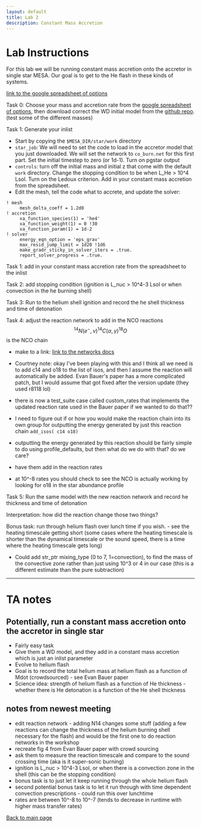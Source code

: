 ```yaml
---
layout: default
title: Lab 2
description: Constant Mass Accretion
---
```



# Lab Instructions

For this lab we will be running constant mass accretion onto the accretor in single star MESA. Our goal is to get to the He flash in these kinds of systems.

[link to the google spreadsheet of options](https://docs.google.com/spreadsheets/d/1__UPg_5JfiBkJpZTleyaSwW_faxHzmo_X7Us2RTfLOM/edit#gid=1651867869)

Task 0: Choose your mass and accretion rate from the [google spreadsheet of options](https://docs.google.com/spreadsheets/d/1__UPg_5JfiBkJpZTleyaSwW_faxHzmo_X7Us2RTfLOM/edit#gid=1651867869), then download correct the WD initial model from the [github repo](https://github.com/courtcraw/mesadu_wdbinaries). (test some of the different masses)

Task 1: Generate your inlist
* Start by copying the <code>$MESA_DIR/star/work</code> directory
* <code>star_job</code>: We will need to set the code to load in the accretor model that you just downloaded. We will set the network to <code>co_burn.net</code> for this first part. Set the initial timestep to zero (or 1d-1). Turn on pgstar output
* <code>controls</code>: turn off the initial mass and initial z that come with the default <code>work</code> directory. Change the stopping condition to be when L_He > 10^4 Lsol. Turn on the Ledoux criterion. Add in your constant mass accretion from the spreadsheet.
* Edit the mesh, tell the code what to accrete, and update the solver:
```
! mesh
     mesh_delta_coeff = 1.2d0
! accretion
     xa_function_species(1) = 'he4'
     xa_function_weight(1) = 0 !30
     xa_function_param(1) = 1d-2
! solver
     energy_eqn_option = 'eps_grav'
     max_resid_jump_limit = 1d20 !1d6
     make_gradr_sticky_in_solver_iters = .true.
     report_solver_progress = .true.
```

Task 1: add in your constant mass accretion rate from the spreadsheet to the inlist

Task 2: add stopping condition (ignition is L_nuc > 10^4-3 Lsol or when convection in the he burning shell)

Task 3: Run to the helium shell ignition and record the he shell thickness and time of detonation

Task 4: adjust the reaction network to add in the NCO reactions
$$^{14}N(e^-,\nu)^{14}C(\alpha,\gamma)^{18}O$$ is the NCO chain
* make to a link: <a href="https://docs.mesastar.org/en/latest/net/nets.html">link to the networks docs</a>

* Courtney note: okay I've been playing with this and I think all we need is to add c14 and o18 to the list of isos, and then I assume the reaction will automatically be added. Evan Bauer's paper has a more complicated patch, but I would assume that got fixed after the version update (they used r8118 lol)
* there is now a test_suite case called custom_rates that implements the updated reaction rate used in the Bauer paper if we wanted to do that?? 
* I need to figure out if or how you would make the reaction chain into its own group for outputting the energy generated by just this reaction chain
<code>add_isos(
c14
o18)</code>

* outputting the energy generated by this reaction should be fairly simple to do using profile_defaults, but then what do we do with that? do we care?
* have them add in the reaction rates
* at 10^-8 rates you should check to see the NCO is actually working by looking for o18 in the star abundance profile


Task 5: Run the same model with the new reaction network and record he thickness and time of detonation

Interpretation: how did the reaction change those two things?

Bonus task: run through helium flash over lunch time if you wish. - see the heating timescale getting short (some cases where the heating timescale is shorter than the dynamical timescale or the sound speed, there is a time where the heating timescale gets long)

* Could add str_ptr mixing_type (0 to 7, 1=convection), to find the mass of the convective zone rather than just using 10^3 or 4 in our case (this is a different estimate than the pure subtraction)





* * *

# TA notes

## Potentially, run a constant mass accretion onto the accretor in single star
* Fairly easy task 
* Give them a WD model, and they add in a constant mass accretion which is just an inlist parameter
* Evolve to helium flash
* Goal is to record the total helium mass at helium flash as a function of Mdot (crowdsourced) - see Evan Bauer paper
* Science idea: strength of helium flash as a function of He thickness - whether there is He detonation is a function of the He shell thickness


## notes from newest meeting
* edit reaction network - adding N14 changes some stuff (adding a few reactions can change the thickness of the helium burning shell necessary for the flash) and would be the first one to do reaction networks in the workshop
* recreate fig 4 from Evan Bauer paper with crowd sourcing
* ask them to measure the reaction timescale and compare to the sound crossing time (aka is it super-sonic burning)
* ignition is L_nuc > 10^4-3 Lsol, or when there is a convection zone in the shell (this can be the stopping condition)
* bonus task is to just let it keep running through the whole helium flash
* second potential bonus task is to let it run through with time dependent convection prescriptions - could run this over lunchtime
* rates are between 10^-8 to 10^-7 (tends to decrease in runtime with higher mass transfer rates)









[Back to main page](./)